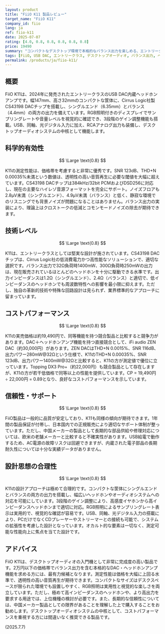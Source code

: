 ```yaml
---
layout: product
title: "FiiO K11 製品レビュー"
target_name: "FiiO K11"
company_id: fiio
lang: ja
ref: fiio-k11
date: 2025-07-07
rating: [4.0, 0.8, 0.8, 0.8, 0.8, 0.8]
price: 19490
summary: "コンパクトなデスクトップ環境で本格的なバランス出力を楽しめる、エントリークラスのUSB DAC内蔵ヘッドホンアンプ。CS43198 DACチップを搭載し、SNR 123dB、THD+N 0.00035%未満という優秀な測定値を2万円台前半で実現。バランス出力で32Ω負荷時1400mW、300Ω負荷時250mWの高出力を誇り、幅広いヘッドホンを余裕で駆動できます。"
tags: [FiiO, USB DAC, エントリークラス, デスクトップオーディオ, バランス出力, ヘッドホンアンプ]
permalink: /products/ja/fiio-k11/
---
```

## 概要

FiiO K11は、2024年に発売されたエントリークラスのUSB DAC内蔵ヘッドホンアンプです。幅147mm、高さ32mmのコンパクトな筐体に、Cirrus Logic社製CS43198 DACチップを搭載し、シングルエンド（6.35mm）とバランス（4.4mm）の両方の出力を備えています。RGB照明付きのディスプレイでサンプリングレートや音量レベルを視覚的に確認でき、3段階のゲイン調整機能も搭載。USB、同軸、光デジタル入力に加え、RCAアナログ出力も装備し、デスクトップオーディオシステムの中核として機能します。

## 科学的有効性

$$ \Large \text{0.8} $$

K11の測定性能は、価格帯を考慮すると非常に優秀です。SNR 123dB、THD+N 0.00035%未満という数値は、透明性の高い音質再生に必要な閾値を大幅に超えています。CS43198 DACチップは384kHz/32bit PCMおよびDSD256に対応し、現在の主要なハイレゾ音源フォーマットを完全にサポート。ノイズフロアも2.8µV未満（シングルエンド）、4.9µV未満（バランス）と低く、静寂な環境でのリスニングでも背景ノイズが問題になることはありません。バランス出力の実装により、理論上はクロストークの低減とコモンモードノイズの除去が期待できます。

## 技術レベル

$$ \Large \text{0.8} $$

K11は、エントリークラスとしては堅実な設計が施されています。CS43198 DACチップは、Cirrus Logic社の低消費電力かつ高性能なソリューションで、適切な選択です。バランス出力で32Ω負荷時1400mW、300Ω負荷時250mWの出力は、現在販売されているほとんどのヘッドホンを十分に駆動できる水準です。出力インピーダンスは1.2Ω（シングルエンド）、2.4Ω（バランス）と適切で、低インピーダンスのヘッドホンでも周波数特性への影響を最小限に抑えます。ただし、独自の革新的技術や特殊な回路設計は見られず、業界標準的なアプローチに留まっています。

## コストパフォーマンス

$$ \Large \text{0.8} $$

K11の実売価格は約19,490円で、同等機能を持つ競合製品と比較すると競争力があります。DAC＋ヘッドホンアンプ機能を持つ直接競合として、iFi audio ZEN DAC（約30,000円）があります。ZEN DACはTHD+N 0.0015%、SNR 116dB、出力パワー280mW@32Ωという仕様で、K11のTHD+N 0.00035%、SNR 123dB、出力パワー1400mW@32Ωと比較すると、K11の方が測定値で優位に立っています。Topping DX3 Pro+（約22,000円）も競合製品として存在しますが、K11の方が若干低価格で同等以上の性能を提供しています。CP = 19,490円 ÷ 22,000円 = 0.89となり、良好なコストパフォーマンスを示しています。

## 信頼性・サポート

$$ \Large \text{0.8} $$

FiiO製品は一般的に品質が安定しており、K11も同様の傾向が期待できます。1年間の製品保証が付帯し、日本国内での正規販売により適切なサポート体制が整っています。ただし、中国メーカーの製品として長期的な部品供給や修理対応については、欧米の老舗メーカーと比較すると不確実性があります。USB給電で動作するため、AC電源の故障リスクは回避できますが、内蔵された電子部品の長期耐久性については十分な実績データがありません。

## 設計思想の合理性

$$ \Large \text{0.8} $$

K11の設計アプローチは極めて合理的です。コンパクトな筐体にシングルエンドとバランスの両方の出力を搭載し、幅広いヘッドホンやオーディオシステムへの対応を可能にしています。3段階のゲイン調整により、高感度イヤホンから高インピーダンスヘッドホンまで適切に対応。RGB照明によるサンプリングレート表示は実用的で、視覚的な確認が容易です。USB、同軸、光デジタル入力の搭載により、PCだけでなくCDプレーヤーやストリーマーとの接続も可能で、システムの拡張性を考慮した設計となっています。オカルト的な要素は一切なく、測定可能な性能向上に焦点を当てた設計です。

## アドバイス

FiiO K11は、デスクトップオーディオの入門機として非常に完成度の高い製品です。2万円以下の価格帯でバランス出力を含む本格的なDAC・ヘッドホンアンプ機能を求める方には、最有力候補となります。測定性能は価格を大幅に上回る水準で、透明性の高い音質再生が期待できます。コンパクトなサイズはデスクスペースが限られた環境でも設置しやすく、RGB照明は実用性と視覚的な楽しさを両立しています。ただし、極めて高インピーダンスのヘッドホンや、より高出力を要求する用途では、上位機種の検討が必要です。また、長期的な信頼性については、中国メーカー製品としての限界があることを理解した上で購入することをお勧めします。デスクトップオーディオシステムの中核として、コストパフォーマンスを重視する方には間違いなく推奨できる製品です。

(2025.7.7)